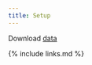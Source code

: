 ```yaml
---
title: Setup
---
```

Download [data](https://github.com/ComputeCanada/molmodsim-amber-md-lesson/releases/download/workshop-2021-04/workshop.tar.gz)


{% include links.md %}
